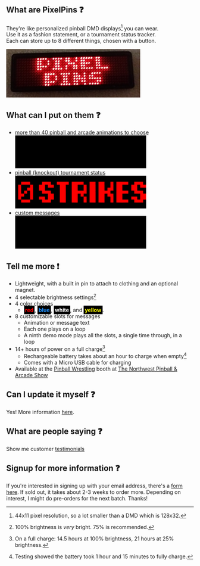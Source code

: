 ## What are PixelPins :question:
They're like personalized pinball DMD displays[^1] you can wear. \
Use it as a fashion statement, or a tournament status tracker. \
Each can store up to 8 different things, chosen with a button.

<img src="images/PixelPins.png">

## What can I put on them :question:
- [more than 40 pinball and arcade animations to choose](art/) \
  <kbd><a href="art/"><img src="images/Invaders2_PREVIEW.gif"></a></kbd>
- [pinball (knockout) tournament status](art_knockout/) \
  <kbd><a href="art_knockout/"><img src="images/KnockoutSet2_Preview.gif"></a></kbd>
- [custom messages](custom_text/) \
  <kbd><a href="custom_text/"><img src="images/NWPAS-Inova-11x6_PREVIEW.gif"></a></kbd>

## Tell me more :exclamation:
- Lightweight, with a built in pin to attach to clothing and an optional magnet.
- 4 selectable brightness settings[^2]
- 4 color choices
  - <span style="background-color:#000;color:red;font-weight:bold;padding:3px">red</span>, <span style="background-color:#000;color:dodgerblue;font-weight:bold;padding:3px">blue</span>, <span style="background-color:#000;color:white;font-weight:bold;padding:3px">white</span>, and <span style="background-color:#000;color:yellow;font-weight:bold;padding:3px">yellow</span>.
- 8 customizable slots for messages
  - Animation or message text
  - Each one plays on a loop
  - A ninth demo mode plays all the slots, a single time through, in a loop
- 14+ hours of power on a full charge[^3]
  - Rechargeable battery takes about an hour to charge when empty[^4]
  - Comes with a Micro USB cable for charging
- Available at the [Pinball Wrestling](https://pinballwrestling.com/) booth at [The Northwest Pinball & Arcade Show](https://www.nwpinballshow.com/)

## Can I update it myself :question:
Yes! More information [here](how_to_update/).

## What are people saying :question:
Show me customer [testimonials](testimonials/)

## Signup for more information :question:
If you're interested in signing up with your email address, there's a [form here](https://adcockm.pythonanywhere.com/). If sold out, it takes about 2-3 weeks to order more. Depending on interest, I might do pre-orders for the next batch. Thanks!
<br/>

[^1]: 44x11 pixel resolution, so a lot smaller than a DMD which is 128x32.
[^2]: 100% brightness is *very* bright. 75% is recommended.
[^3]: On a full charge: 14.5 hours at 100% brightness, 21 hours at 25% brightness.
[^4]: Testing showed the battery took 1 hour and 15 minutes to fully charge.
